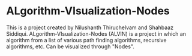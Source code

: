 # ALgorithm-VIsualization-Nodes
This is a project created by Nilushanth Thiruchelvam and Shahbaaz Siddiqui. ALgorithm-VIsualization-Nodes (ALVIN) is a project in which an algorithm from a list of various path finding algorithms, recursive algorithms, etc. Can be visualized through "Nodes". 
